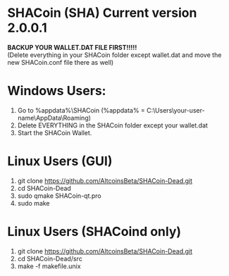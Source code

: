 <h1>SHACoin (SHA) Current version 2.0.0.1</h1>

<b>BACKUP YOUR WALLET.DAT FILE FIRST!!!!!</b><br>
(Delete everything in your SHACoin folder except wallet.dat and move the new SHACoin.conf file there as well)

<h1>Windows Users:</h1>

1) Go to %appdata%\SHACoin (%appdata% = C:\Users\your-user-name\AppData\Roaming)<br>
2) Delete EVERYTHING in the SHACoin folder except your wallet.dat<br>
3) Start the SHACoin Wallet.<br>

<h1>Linux Users (GUI)</h1>

1) git clone https://github.com/AltcoinsBeta/SHACoin-Dead.git<br>
2) cd SHACoin-Dead<br>
3) sudo qmake SHACoin-qt.pro<br>
4) sudo make<br>

<h1>Linux Users (SHACoind only)</h1>

1) git clone https://github.com/AltcoinsBeta/SHACoin-Dead.git<br>
2) cd SHACoin-Dead/src<br>
3) make -f makefile.unix<br>
